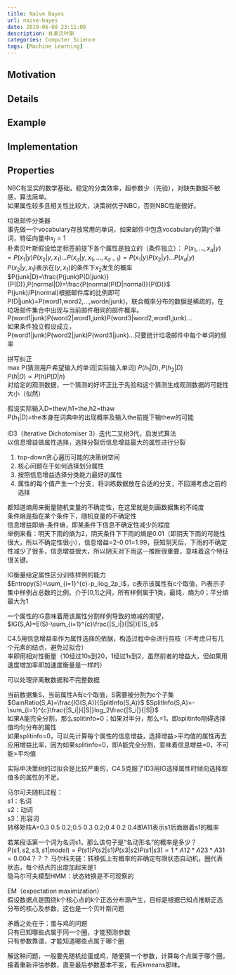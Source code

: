```yaml
---
title: Naïve Bayes
url: naive-bayes
date: 2019-06-08 23:11:00
description: 朴素贝叶斯
categories: Computer Science
tags: [Machine Learning]
---
```

## Motivation
## Details
## Example
## Implementation
## Properties




NBC有坚实的数学基础，稳定的分类效率，超参数少（先验），对缺失数据不敏感，算法简单。  
如果属性较多且相关性比较大，决策树优于NBC，否则NBC性能很好。

垃圾邮件分类器  
事先做一个vocabulary存放常用的单词，如果邮件中包含vocabulary的第j个单词，特征向量中$x_j=1$  
朴素贝叶斯假设给定标签前提下各个属性是独立的（条件独立）：
$P(x_1,...,x_d|y)=P(x_1|y)P(x_2|y,x_1)...P(x_d|y,x_1,...,x_{d-1})=P(x_1|y)P(x_2|y)...P(x_d|y)$  
$P(x_2|y,x_1)$表示在$(y,x_1)$的条件下$x_2$发生的概率  
$P(junk|D)=\frac{P(junk)P(D|junk)}{P(D)},P(normal|D)=\frac{P(normal)P(D|normal)}{P(D)}$  
P(junk)/P(normal)根据邮件库的比例即可  
P(D|junk)=P(word1,word2,...,wordn|junk)，联合概率分布的数据是稀疏的，在垃圾邮件集合中出现与当前邮件相同的邮件概率。  
P(word1|junk)P(word2|word1,junk)P(word3|word2,word1,junk)...  
如果条件独立假设成立，  
P(word1|junk)P(word2|junk)P(word3|junk)...只要统计垃圾邮件中每个单词的频率







拼写纠正  
max P(猜测用户希望输入的单词|实际输入单词) $P(h_1|D),P(h_2|D)$  
$P(h|D)\propto P(h)P(D|h)$  
对给定的观测数据，一个猜测的好坏正比于先验和这个猜测生成观测数据的可能性大小（似然）

假设实际输入D=thew,h1=the,h2=thaw  
$P(h_1|D)=$the本身在词典中的出现概率及输入the前提下输thew的可能



ID3（Iterative Dichotomiser 3）迭代二叉树3代，启发式算法  
以信息增益做属性选择，选择分裂后信息增益最大的属性进行分裂

 1. top-down贪心遍历可能的决策树空间
 2. 核心问题在于如何选择划分属性
 3. 按照信息增益选择分类能力最好的属性
 4. 属性的每个值产生一个分支，将训练数据放在合适的分支，不回溯考虑之前的选择

都知道熵用来衡量随机变量的不确定性，在这里就是刻画数据集的不纯度  
条件熵是指在某个条件下，随机变量的不确定性  
信息增益即熵-条件熵，即某条件下信息不确定性减少的程度  
举例来看：明天下雨的熵为2，阴天条件下下雨的熵是0.01（即阴天下雨的可能性很大，所以不确定性很小），信息增益=2-0.01=1.99，获知阴天后，下雨的不确定性减少了很多，信息增益很大，所以阴天对下雨这一推断很重要，意味着这个特征很关键。

IG衡量给定属性区分训练样例的能力  
$Entropy(S)=\sum_{i=1}^{c}-p_ilog_2p_i$，c表示该属性有c个取值，Pi表示子集中样例占总数的比例。介于[0,1]之间，所有样例属于1类，最纯，熵为0；平分熵最大为1

一个属性的IG意味着用该属性分割样例导致的熵减的期望，  
$IG(S,A)=E(S)-\sum_{i=1}^{c}\frac{|S_i|}{|S|}E(S_i)$


C4.5用信息增益率作为属性选择的依据，构造过程中会进行剪枝（不考虑只有几个元素的结点，避免过拟合）  
率即用相对性衡量（10经过10s到20，1经过1s到2，虽然前者的增益大，但如果用速度增加率即加速度衡量是一样的）

可以处理非离散数据和不完整数据

当前数据集S，当前属性A有c个取值，S需要被分割为c个子集
$GainRatio(S,A)=\frac{IG(S,A)}{SplitInfo(S,A)}$
$SplitInfo(S,A)=-\sum_{i=1}^{c}\frac{|S_i|}{|S|}log_2\frac{|S_i|}{|S|}$  
如果A能完全分割，那么splitinfo=0；如果对半分，那么=1，即splitinfo阻碍选择值均匀分布的属性  
如果splitinfo=0，可以先计算每个属性的信息增益，选择增益>平均值的属性再去应用增益比率，因为如果splitinfo=0，即A能完全分割，意味着信息增益=0，不可能>平均值

实际中决策树的过拟合是比较严重的，C4.5克服了ID3用IG选择属性时倾向选择取值多的属性的不足。

马尔可夫随机过程：  
s1：名词  
s2：动词  
s3：形容词  
转移矩阵A=0.3 0.5 0.2;0.5 0.3 0.2;0.4 0.2 0.4即A11表示s1后面跟着s1的概率

若某段话第一个词为名词s1，那么该句子是“名动形名”的概率是多少？  
$P(s1,s2,s3,s1|model)=P(s1)P(s2|s1)P(s3|s2)P(s1|s3)=1*A12*A23*A31=0.004$？？？
马尔科夫链：转移弧上有概率的非确定有限状态自动机，圈代表状态，每个结点的出度加起来是1  
隐马尔可夫模型HMM：状态转换是不可观察的

EM（expectation maximization）  
假设数据点是围绕k个核心点的k个正态分布源产生，目标是根据已知点推断正态分布的核心及参数，这也是一个贝叶斯问题

矛盾之处在于：蛋与鸡的问题  
只有已知哪些点属于同一个圈，才能预测参数  
只有参数靠谱，才能知道哪些点属于哪个圈

解这种问题，一般要先随机给蛋或鸡，随便猜一个参数，计算每个点属于哪个圈，接着重新评估参数，直至最后参数基本不变，有点kmeans那味。